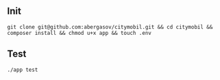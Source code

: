 ## Init
```shell script
git clone git@github.com:abergasov/citymobil.git && cd citymobil && composer install && chmod u+x app && touch .env
```

## Test
```shell script
./app test
```